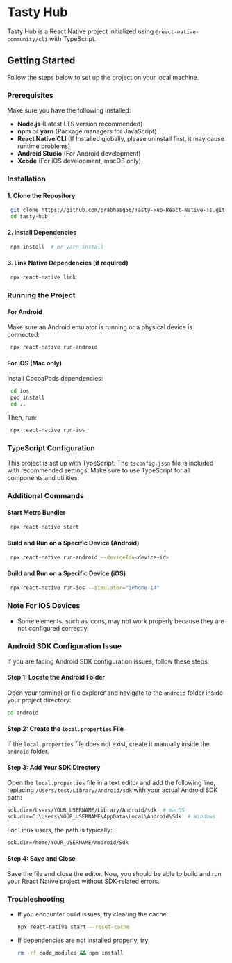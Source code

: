 # Tasty Hub

Tasty Hub is a React Native project initialized using `@react-native-community/cli` with TypeScript.

## Getting Started

Follow the steps below to set up the project on your local machine.

### Prerequisites

Make sure you have the following installed:

- **Node.js** (Latest LTS version recommended)
- **npm** or **yarn** (Package managers for JavaScript)
- **React Native CLI** (If Installed globally, please uninstall first, it may cause runtime problems)
- **Android Studio** (For Android development)
- **Xcode** (For iOS development, macOS only)

### Installation

#### 1. Clone the Repository
```sh
 git clone https://github.com/prabhasg56/Tasty-Hub-React-Native-Ts.git
 cd tasty-hub
```

#### 2. Install Dependencies
```sh
 npm install  # or yarn install
```

#### 3. Link Native Dependencies (if required)
```sh
 npx react-native link
```

### Running the Project

#### For Android
Make sure an Android emulator is running or a physical device is connected:
```sh
 npx react-native run-android
```

#### For iOS (Mac only)
Install CocoaPods dependencies:
```sh
 cd ios
 pod install
 cd ..
```
Then, run:
```sh
 npx react-native run-ios
```

### TypeScript Configuration
This project is set up with TypeScript. The `tsconfig.json` file is included with recommended settings. Make sure to use TypeScript for all components and utilities.

### Additional Commands

#### Start Metro Bundler
```sh
 npx react-native start
```

#### Build and Run on a Specific Device (Android)
```sh
 npx react-native run-android --deviceId=<device-id>
```

#### Build and Run on a Specific Device (iOS)
```sh
 npx react-native run-ios --simulator="iPhone 14"
```

### Note For iOS Devices
- Some elements, such as icons, may not work properly because they are not configured correctly.

### Android SDK Configuration Issue
If you are facing Android SDK configuration issues, follow these steps:

#### Step 1: Locate the Android Folder
Open your terminal or file explorer and navigate to the `android` folder inside your project directory:
```sh
cd android
```

#### Step 2: Create the `local.properties` File
If the `local.properties` file does not exist, create it manually inside the `android` folder.

#### Step 3: Add Your SDK Directory
Open the `local.properties` file in a text editor and add the following line, replacing `/Users/test/Library/Android/sdk` with your actual Android SDK path:
```sh
sdk.dir=/Users/YOUR_USERNAME/Library/Android/sdk  # macOS
sdk.dir=C:\Users\YOUR_USERNAME\AppData\Local\Android\Sdk  # Windows
```
For Linux users, the path is typically:
```sh
sdk.dir=/home/YOUR_USERNAME/Android/Sdk
```

#### Step 4: Save and Close
Save the file and close the editor. Now, you should be able to build and run your React Native project without SDK-related errors.

### Troubleshooting

- If you encounter build issues, try clearing the cache:
  ```sh
  npx react-native start --reset-cache
  ```
- If dependencies are not installed properly, try:
  ```sh
  rm -rf node_modules && npm install
  ```


